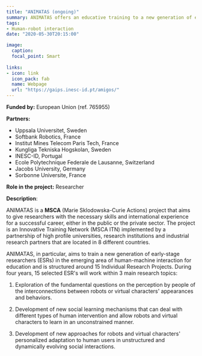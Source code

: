 ```yaml
---
title: "ANIMATAS (ongoing)"
summary: ANIMATAS offers an educative training to a new generation of early-stage researchers (ESRs) in the emerging area of human-machine interaction for education.
tags:
- Human-robot interaction
date: "2020-05-30T20:15:00"

image:
  caption: 
  focal_point: Smart
 
links:
- icon: link
  icon_pack: fab
  name: Webpage
  url: "https://gaips.inesc-id.pt/amigos/"
---
```


**Funded by:** European Union (ref. 765955)

**Partners:**

* Uppsala Universitet, Sweden
* Softbank Robotics, France
* Institut Mines Telecom Paris Tech, France
* Kungliga Tekniska Hogskolan, Sweden
* INESC-ID, Portugal
* Ecole Polytechnique Federale de Lausanne, Switzerland
* Jacobs University, Germany
* Sorbonne Universite, France

**Role in the project:** Researcher

**Description**:

ANIMATAS is a __MSCA__ (Marie Sklodowska-Curie Actions) project that aims to give researchers with the necessary skills and international experience for a successful career, either in the public or the private sector. The project is an Innovative Training Network (MSCA ITN) implemented by a partnership of high profile universities, research institutions and industrial research partners that are located in 8 different countries.

ANIMATAS, in particular, aims to train a new generation of early-stage researchers (ESRs) in the emerging area of human-machine interaction for education and is structured around 15 Individual Research Projects. During four years, 15 selected ESR's will work within 3 main research topics:

1. Exploration of the fundamental questions on the perception by people of the interconnections between robots or virtual characters' appearances and behaviors.

2. Development of new social learning mechanisms that can deal with different types of human intervention and allow robots and virtual characters to learn in an unconstrained manner.

3. Development of new approaches for robots and virtual characters' personalized adaptation to human users in unstructured and dynamically evolving social interactions.
